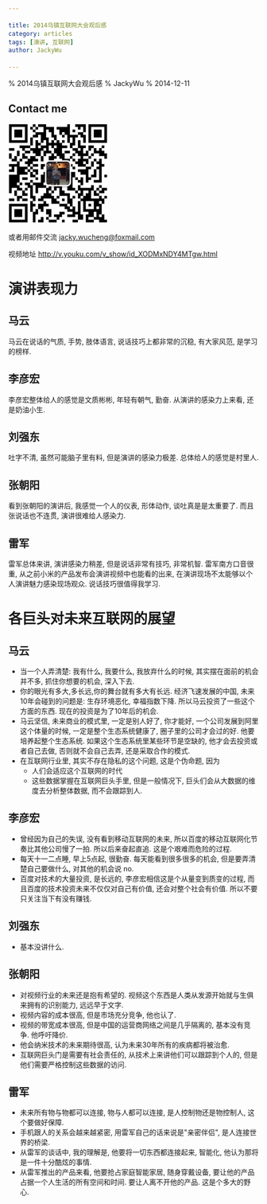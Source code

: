```yaml
---

title: 2014乌镇互联网大会观后感
category: articles
tags: [演讲, 互联网]
author: JackyWu

---
```

% 2014乌镇互联网大会观后感
% JackyWu
% 2014-12-11

## Contact me

![](/assets/images/weixin-pic-jackywu.jpg)

或者用邮件交流 <a href="mailto:jacky.wucheng@foxmail.com">jacky.wucheng@foxmail.com</a>

视频地址 <http://v.youku.com/v_show/id_XODMxNDY4MTgw.html>

# 演讲表现力

## 马云

马云在说话的气质, 手势, 肢体语言, 说话技巧上都非常的沉稳, 有大家风范, 是学习的榜样.
## 李彦宏

李彦宏整体给人的感觉是文质彬彬, 年轻有朝气, 勤奋. 从演讲的感染力上来看, 还是奶油小生.

## 刘强东

吐字不清, 虽然可能脑子里有料, 但是演讲的感染力极差. 总体给人的感觉是村里人.

## 张朝阳

看到张朝阳的演讲后, 我感觉一个人的仪表, 形体动作, 谈吐真是是太重要了. 而且张说话也不连贯, 演讲很难给人感染力.

## 雷军

雷军总体来讲, 演讲感染力稍差, 但是说话非常有技巧, 非常机智. 雷军南方口音很重, 从之前小米的产品发布会演讲视频中也能看的出来, 在演讲现场不太能够以个人演讲魅力感染现场观众. 说话技巧很值得我学习.

# 各巨头对未来互联网的展望

## 马云

- 当一个人弄清楚: 我有什么, 我要什么, 我放弃什么的时候, 其实摆在面前的机会并不多, 抓住你想要的机会, 深入下去.
- 你的眼光有多大,多长远,你的舞台就有多大有长远. 经济飞速发展的中国, 未来10年会碰到的问题是: 生存环境恶化, 幸福指数下降. 所以马云投资了一些这个方面的东西. 现在的投资是为了10年后的机会.
- 马云坚信, 未来商业的模式里, 一定是别人好了, 你才能好, 一个公司发展到阿里这个体量的时候, 一定是整个生态系统健康了, 圈子里的公司才会过的好. 他要培养起整个生态系统. 如果这个生态系统里某些环节是空缺的, 他才会去投资或者自己去做, 否则就不会自己去弄, 还是采取合作的模式.
- 在互联网行业里, 其实不存在隐私的这个问题, 这是个伪命题, 因为
	- 人们会适应这个互联网的时代
	- 这些数据掌握在互联网巨头手里, 但是一般情况下, 巨头们会从大数据的维度去分析整体数据, 而不会跟踪到人.

## 李彦宏
- 曾经因为自己的失误, 没有看到移动互联网的未来, 所以百度的移动互联网化节奏比其他公司慢了一拍. 所以后来奋起直追. 这是个艰难而危险的过程.
- 每天十一二点睡, 早上5点起, 很勤奋. 每天能看到很多很多的机会, 但是要弄清楚自己要做什么, 对其他的机会说 no.
- 百度对技术的大量投资, 是长远的, 李彦宏相信这是个从量变到质变的过程, 而且百度的技术投资未来不仅仅对自己有价值, 还会对整个社会有价值. 所以不要只关注当下有没有赚钱.

## 刘强东

- 基本没讲什么.

## 张朝阳

- 对视频行业的未来还是抱有希望的. 视频这个东西是人类从发源开始就与生俱来拥有的识别能力, 远远早于文字.
- 视频内容的成本很高, 但是市场充分竞争, 他也认了.
- 视频的带宽成本很高, 但是中国的运营商网络之间是几乎隔离的, 基本没有竞争. 他呼吁降价.
- 他会纳米技术的未来期待很高, 认为未来30年所有的疾病都将被治愈.
- 互联网巨头门是需要有社会责任的, 从技术上来讲他们可以跟踪到个人的, 但是他们需要严格控制这些数据的访问.

## 雷军

- 未来所有物与物都可以连接, 物与人都可以连接, 是人控制物还是物控制人, 这个要做好保障.
- 手机跟人的关系会越来越紧密, 用雷军自己的话来说是"亲密伴侣", 是人连接世界的桥梁.
- 从雷军的谈话中, 我的理解是, 他要将一切东西都连接起来, 智能化, 他认为那将是一件十分酷炫的事情.
- 从雷军推出的产品来看, 他要抢占家庭智能家居, 随身穿戴设备, 要让他的产品占据一个人生活的所有空间和时间. 要让人离不开他的产品. 这是个多大的野心.
